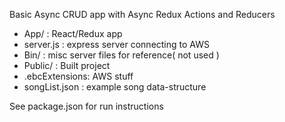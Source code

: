Basic Async CRUD app with Async Redux Actions and Reducers

 * App/ : React/Redux app
 * server.js : express server connecting to AWS
 * Bin/ : misc server files for reference( not used )
 * Public/ : Built project
 * .ebcExtensions: AWS stuff
 * songList.json : example song data-structure

See package.json for run instructions
